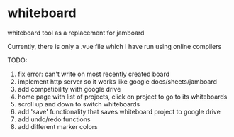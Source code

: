 # whiteboard
whiteboard tool as a replacement for jamboard

Currently, there is only a .vue file which I have run using online compilers

TODO: 
1) fix error: can't write on most recently created board
2) implement http server so it works like google docs/sheets/jamboard
3) add compatibility with google drive
4) home page with list of projects, click on project to go to its whiteboards
5) scroll up and down to switch whiteboards
6) add 'save' functionality that saves whiteboard project to google drive
7) add undo/redo functions
8) add different marker colors
